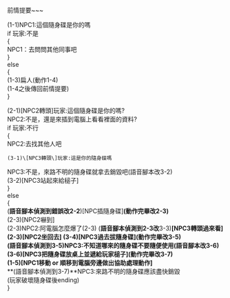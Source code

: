 前情提要\~\~\~

(1-1)NPC1:這個隨身碟是你的嗎  
if 玩家:不是  
{  
	NPC1：去問問其他同事吧  
}  
else  
{  
	(1-3)扁人(動作1-4)  
(1-4之後傳回前情提要)  
}

(2-1)\[NPC2轉頭\]玩家:這個隨身碟是你的嗎?  
NPC2:不是，還是來插到電腦上看看裡面的資料?  
if 玩家:不行  
{  
	NPC2:去找其他人吧  
	  
	(3-1)\[NPC3轉頭\]玩家:這是你的隨身碟嗎  
NPC3:不是，來路不明的隨身碟就拿去銷毀吧(語音腳本改3-2)  
(3-2)\[NPC3站起來給槌子\]  
}  
else  
{  
	(**語音腳本偵測到錯誤改2-2**)\[NPC插隨身碟\]**(動作完畢改2-3)**  
	(2-3)\[NPC2嚇到\]  
	(2-3)NPC2:阿電腦怎麼爆了(2-3)  (**語音腳本偵測到2-3改**3-3)**\[NPC3轉頭過來看\]**  
	**(2-3)\[NPC2坐回去\]  (3-4)\[NPC3過去拔隨身碟\](動作完畢改3-5)**  
	**(語音腳本偵測到3-5)NPC3:**不知道哪來的隨身碟不要隨便使用(語音腳本改3-6)  
(3-6)**\[NPC3把隨身碟放桌上並遞給玩家槌子\](動作完畢改3-7)**  
**(1-5)\[NPC1移動 or 順移到電腦旁邊做出協助處理動作\]**  
	**(語音腳本偵測到3-7)**NPC3:來路不明的隨身碟應該盡快銷毀  
	(玩家破壞隨身碟後ending)  
}